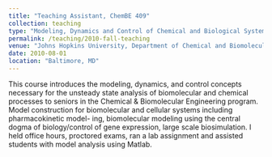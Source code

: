 ```yaml
---
title: "Teaching Assistant, ChemBE 409"
collection: teaching
type: "Modeling, Dynamics and Control of Chemical and Biological Systems"
permalink: /teaching/2010-fall-teaching
venue: "Johns Hopkins University, Department of Chemical and Biomolecular Engineering"
date: 2010-08-01
location: "Baltimore, MD"
---
```


This course introduces the modeling, dynamics, and control concepts necessary for the unsteady state analysis of biomolecular and chemical processes to seniors in the Chemical & Biomolecular Engineering program. Model construction for biomolecular and cellular systems including pharmacokinetic model- ing, biomolecular modeling using the central dogma of biology/control of gene expression, large scale biosimulation. I held office hours, proctored exams, ran a lab assignment and assisted students with model analysis using Matlab.
